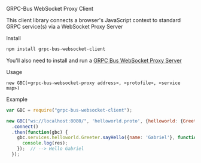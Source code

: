 GRPC-Bus WebSocket Proxy Client

This client library connects a browser's JavaScript context to standard GRPC service(s) via a WebSocket Proxy Server


Install

```sh
npm install grpc-bus-websocket-client
```

You'll also need to install and run a [GRPC Bus WebSocket Proxy Server](http://github.com/gabrielgrant/grpc-bus-websocket-proxy-server)

Usage

```
new GBC(<grpc-bus-websocket-proxy address>, <protofile>, <service map>)
```

Example

```javascript
var GBC = require("grpc-bus-websocket-client");

new GBC("ws://localhost:8080/", 'helloworld.proto', {helloworld: {Greeter: 'localhost:50051'}})
  .connect()
  .then(function(gbc) {
    gbc.services.helloworld.Greeter.sayHello({name: 'Gabriel'}, function(err, res){
      console.log(res);
    });  // --> Hello Gabriel
  });
```



